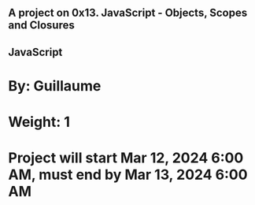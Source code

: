 ## A project on 0x13. JavaScript - Objects, Scopes and Closures
## JavaScript
# By: Guillaume
# Weight: 1
# Project will start Mar 12, 2024 6:00 AM, must end by Mar 13, 2024 6:00 AM

